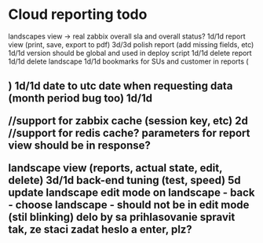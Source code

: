 # Cloud reporting todo

landscapes view -> real zabbix overall sla and overall status?    1d/1d
report view (print, save, export to pdf)   3d/3d
polish report (add missing fields, etc)   1d/1d
version should be global and used in deploy script    1d/1d
delete report     1d/1d
delete landscape  1d/1d
bookmarks for SUs and customer in reports (<h2>) 1d/1d
date to utc date when requesting data (month period bug too)  1d/1d

//support for zabbix cache (session key, etc)   2d
//support for redis cache?
parameters for report view should be in response?


landscape view (reports, actual state, edit, delete)   3d/1d
back-end tuning (test, speed)   5d
update landscape
edit mode on landscape - back - choose landscape - should not be in edit mode (stil blinking)
delo by sa prihlasovanie spravit tak, ze staci zadat heslo a enter, plz?
